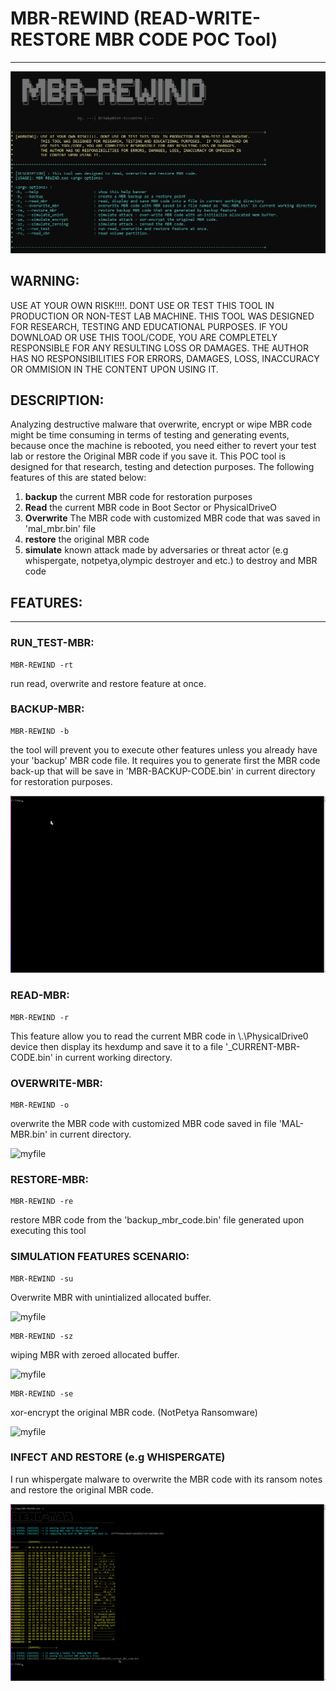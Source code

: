 # MBR-REWIND (READ-WRITE-RESTORE MBR CODE POC Tool) 
--------------------------------------------------------

<img src="screenshots/banner.png"> </img>

 ## WARNING: 
 USE AT YOUR OWN RISK!!!!. DONT USE OR TEST THIS TOOL IN PRODUCTION OR NON-TEST LAB MACHINE.
 THIS TOOL WAS DESIGNED FOR RESEARCH, TESTING AND EDUCATIONAL PURPOSES.  IF YOU DOWNLOAD OR
 USE THIS TOOL/CODE, YOU ARE COMPLETELY RESPONSIBLE FOR ANY RESULTING LOSS OR DAMAGES.
 THE AUTHOR HAS NO RESPONSIBILITIES FOR ERRORS, DAMAGES, LOSS, INACCURACY OR OMMISION IN
 THE CONTENT UPON USING IT.

## DESCRIPTION:
Analyzing destructive malware that overwrite, encrypt or wipe MBR code might be time consuming in terms of testing and generating events, 
because once the machine is rebooted, you need either to revert your test lab or restore the Original MBR code if you save it.
This POC tool is designed for that research, testing and detection purposes. The following features of this are stated below:

1. **backup** the current MBR code for restoration purposes
2. **Read** the current MBR code in Boot Sector or PhysicalDriveO 
3. **Overwrite** The MBR code with customized MBR code that was saved in 'mal_mbr.bin' file
4. **restore** the original MBR code
5. **simulate** known attack made by adversaries or threat actor (e.g whispergate, notpetya,olympic destroyer and etc.) to destroy and  MBR code

## FEATURES:
--------------------------------------------------------
### RUN_TEST-MBR: 
```
MBR-REWIND -rt
```
run read, overwrite and restore feature at once.

### BACKUP-MBR: 
```
MBR-REWIND -b
```

the tool will prevent you to execute other features unless you already have your 'backup' MBR code file. It requires you to generate first the MBR code back-up that will be save in 'MBR-BACKUP-CODE.bin' in current directory for restoration purposes.

![myfile](https://github.com/tccontre/KnowledgeBase/blob/main/malware_re_tools/MBR-REWIND/screenshots/1.gif)


### READ-MBR:
```
MBR-REWIND -r
```

This feature allow you to read the current MBR code in \\.\PhysicalDrive0 device then display its hexdump and save it to a file '<sha1>_CURRENT-MBR-CODE.bin' in current working directory.

### OVERWRITE-MBR:
```
MBR-REWIND -o
```
overwrite the MBR code with customized MBR code saved in file 'MAL-MBR.bin' in current directory.
 
![myfile](https://github.com/tccontre/KnowledgeBase/blob/main/malware_re_tools/MBR-REWIND/screenshots/3.gif) 
 
 
### RESTORE-MBR:
```
MBR-REWIND -re
```
restore MBR code from the 'backup_mbr_code.bin' file generated upon executing this tool

### SIMULATION FEATURES SCENARIO:
```
MBR-REWIND -su
```
Overwrite MBR with unintialized allocated buffer.

![myfile](https://github.com/tccontre/KnowledgeBase/blob/main/malware_re_tools/MBR-REWIND/screenshots/6.gif) 

```
MBR-REWIND -sz
```
wiping MBR with zeroed allocated buffer.

![myfile](https://github.com/tccontre/KnowledgeBase/blob/main/malware_re_tools/MBR-REWIND/screenshots/7.gif) 
 
 
```
MBR-REWIND -se
```
xor-encrypt the original MBR code. (NotPetya Ransomware)

![myfile](https://github.com/tccontre/KnowledgeBase/blob/main/malware_re_tools/MBR-REWIND/screenshots/5.gif) 


### INFECT AND RESTORE (e.g WHISPERGATE)

I run whispergate malware to overwrite the MBR code with its ransom notes and restore the original MBR code.


![myfile](https://github.com/tccontre/KnowledgeBase/blob/main/malware_re_tools/MBR-REWIND/screenshots/2.gif) 
 

